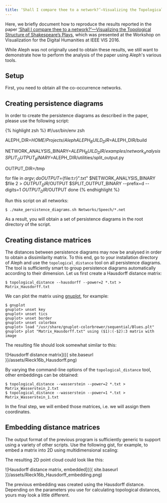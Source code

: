 ```yaml
---
title: ‘Shall I compare thee to a network?’—Visualizing the Topological Structure of Shakespeare’s Plays
---
```


Here, we briefly document how to reproduce the results reported in the paper [‘Shall I compare thee to a network?’—Visualizing the Topological Structure of Shakespeare’s Plays](http://bastian.rieck.ru/research/Vis2016.pdf),
which was presented at the Workshop on Visualization for the Digital Humanities at IEEE VIS 2016.

While Aleph was not originally used to obtain these results, we still
want to demonstrate how to perform the analysis of the paper using
Aleph's various tools.

## Setup

First, you need to obtain all the co-occurrence networks. 

## Creating persistence diagrams

In order to create the persistence diagrams as described in the paper,
please use the following script:

{% highlight zsh %}
#!/usr/bin/env zsh

ALEPH_DIR=$HOME/Projects/Aleph
ALEPH_BUILD_DIR=$ALEPH_DIR/build

NETWORK_ANALYSIS_BINARY=$ALEPH_BUILD_DIR/examples/network_analysis
SPLIT_OUTPUT_BINARY=$ALEPH_DIR/utilities/split_output.py

OUTPUT_DIR=/tmp

for file in $argv; do
  OUTPUT=${file:t:r}".txt"
  $NETWORK_ANALYSIS_BINARY $file 2  > $OUTPUT_DIR/$OUTPUT
  $SPLIT_OUTPUT_BINARY --prefix=d --digits=1 $OUTPUT_DIR/$OUTPUT
done
{% endhighlight %}

Run this script on all networks:

    $ ./make_persistence_diagrams.sh Networks/Speech/*.net

As a result, you will obtain a set of persistence diagrams in the root
directory of the script.

## Creating distance matrices

The distances between persistence diagrams may now be analysed in order
to obtain a dissimilarity matrix. To this end, go to your installation
directory of Aleph and use the `topological_distance` tool on all
persistence diagrams. The tool is sufficiently smart to group
persistence diagrams automatically according to their dimension. Let us
first create a Hausdorff distance matrix:

    $ topological_distance --hausdorff --power=2 *.txt > Matrix_Hausdorff.txt

We can plot the matrix using [gnuplot](https://gnuplot.info), for
example:

    $ gnuplot
    gnuplot> unset key
    gnuplot> unset tics
    gnuplot> unset border
    gnuplot> unset colorbox
    gnuplot> load "/usr/share/gnuplot-colorbrewer/sequential/Blues.plt"
    gnuplot> plot "Matrix_Hausdorff.txt" using ($1):(-$2):3 matrix with image

The resulting file should look somewhat similar to this:

![Hausdorff distance matrix]({{ site.baseurl }}/assets/Rieck16b_Hausdorff.png)

By varying the command-line options of the `topological_distance` tool,
other embeddings can be obtained:

    $ topological_distance --wasserstein --power=2 *.txt > Matrix_Wasserstein_2.txt
    $ topological_distance --wasserstein --power=1 *.txt > Matrix_Wasserstein_1.txt

In the final step, we will embed those matrices, i.e. we will assign
them coordinates.

## Embedding distance matrices

The output format of the previous program is sufficiently generic to
support using a variety of other scripts. Use the following gist, for
example, to embed a matrix into 2D using multidimensional scaling:

<script src="https://gist.github.com/Pseudomanifold/2b1490f9447c1435d890f9960782a7fe.js"></script>

The resulting 2D point cloud could look like this:

![Hausdorff distance matrix, embedded]({{ site.baseurl }}/assets/Rieck16b_Hausdorff_embedding.png)

The previous embedding was created using the Hausdorff distance.
Depending on the parameters you use for calculating topological
distances, yours may look a little different.
